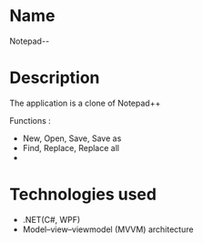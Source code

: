 # Name
Notepad--

# Description
The application is a clone of Notepad++

Functions :
 - New, Open, Save, Save as
 - Find, Replace, Replace all
 - 
# Technologies used
 - .NET(C#, WPF)
 - Model–view–viewmodel (MVVM) architecture
